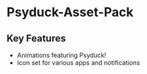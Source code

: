 # Psyduck-Asset-Pack

## Key Features

* Animations featuring Psyduck!
* Icon set for various apps and notifications


